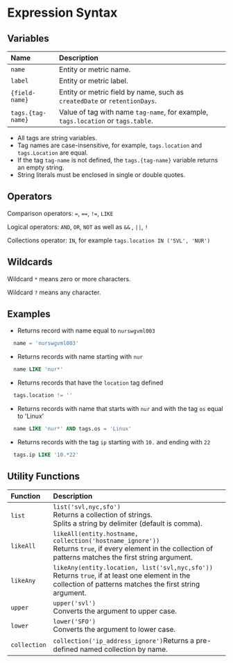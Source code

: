 # Expression Syntax

## Variables

| Name | Description |
|:---|:---|
| `name` | Entity or metric name. |
| `label` | Entity or metric label. |
| `{field-name}` | Entity or metric field by name, such as `createdDate` or `retentionDays`. |
| `tags.{tag-name}` | Value of tag with name `tag-name`, for example, `tags.location` or `tags.table`. |

* All tags are string variables.
* Tag names are case-insensitive, for example, `tags.location` and `tags.Location` are equal.
* If the tag `tag-name` is not defined, the `tags.{tag-name}` variable returns an empty string.
* String literals must be enclosed in single or double quotes.

## Operators

Comparison operators: `=`, `==`, `!=`, `LIKE`

Logical operators: `AND`, `OR`, `NOT` as well as `&&` , `||`, `!`

Collections operator: `IN`, for example `tags.location IN ('SVL', 'NUR')`

## Wildcards

Wildcard `*` means zero or more characters.

Wildcard `?` means any character.

## Examples

* Returns record with name equal to `nurswgvml003`

```sql
  name = 'nurswgvml003'
```

* Returns records with name starting with `nur`

```sql
  name LIKE 'nur*'
```

* Returns records that have the `location` tag defined

```sql
  tags.location != ''
```

* Returns records with name that starts with `nur` and with the tag `os` equal to 'Linux'

```sql
  name LIKE 'nur*' AND tags.os = 'Linux'
```

* Returns records with the tag `ip` starting with `10.` and ending with `22`

```sql
  tags.ip LIKE '10.*22'
```

## Utility Functions

| **Function**   | **Description**  |
|:---|:---|
| `list`       | `list('svl,nyc,sfo')`<br>Returns a collection of strings. <br>Splits a string by delimiter (default is comma).          |
| `likeAll`    | `likeAll(entity.hostname, collection('hostname_ignore'))`<br>Returns `true`, if every element in the collection of patterns matches the first string argument.        |
| `likeAny`    | `likeAny(entity.location, list('svl,nyc,sfo'))`<br>Returns `true`, if at least one element in the collection of patterns matches the first string argument. |
| `upper`      | `upper('svl')`<br>Converts the argument to upper case.  |
| `lower`      | `lower('SFO')`<br>Converts the argument to lower case.  |
| `collection` | `collection('ip_address_ignore')`Returns a pre-defined named collection by name.  |
